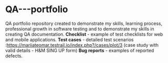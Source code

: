 # QA---portfolio
QA portfolio repository created to demonstrate my skills, learning process, professional growth in software testing and to demonstrate my skills in creating QA documentation.
**Checklist** - example of test checklists for web and mobile applications.
**Test cases** - detailed test scenarios :https://mariiateomar.testrail.io/index.php?/cases/plot/3 (case study with valid details - H&M SING UP form) 
**Bug reports** - examples of reported defects.
 
